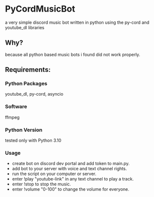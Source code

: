 # PyCordMusicBot
a very simple discord music bot written in python using the py-cord and youtube_dl libraries

## Why?
because all python based music bots i found did not work properly.

## Requirements:
### Python Packages
youtube_dl, py-cord, asyncio

### Software
ffmpeg

### Python Version
tested only with Python 3.10

### Usage
+ create bot on discord dev portal and add token to main.py.
+ add bot to your server with voice and text channel rights.
+ run the script on your computer or server.
+ enter !play "youtube-link" in any text channel to play a track.
+ enter !stop to stop the music.
+ enter !volume "0-100" to change the volume for everyone.
